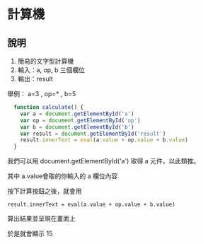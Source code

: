 # 計算機

## 說明

1. 簡易的文字型計算機
2. 輸入：a, op, b 三個欄位
3. 輸出：result

舉例： a=3 , op=* , b=5

```js
  function calculate() {
    var a = document.getElementById('a')
    var op = document.getElementById('op')
    var b = document.getElementById('b')
    var result = document.getElementById('result')
    result.innerText = eval(a.value + op.value + b.value)
  }
```

我們可以用 document.getElementById('a') 取得 a 元件，以此類推。

其中 a.value會取的你輸入的 a 欄位內容

按下計算按鈕之後，就會用 

    result.innerText = eval(a.value + op.value + b.value)


算出結果並呈現在畫面上

於是就會顯示 15


